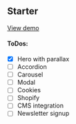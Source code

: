 ## Starter

[View demo](http://swish-chi.vercel.app)

#### ToDos:
- [x] Hero with parallax
- [ ] Accordion
- [ ] Carousel
- [ ] Modal
- [ ] Cookies
- [ ] Shopify
- [ ] CMS integration
- [ ] Newsletter signup